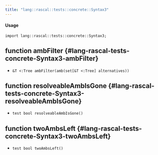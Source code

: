 ```yaml
---
title: "lang::rascal::tests::concrete::Syntax3"
---
```


#### Usage

`import lang::rascal::tests::concrete::Syntax3;`


## function ambFilter {#lang-rascal-tests-concrete-Syntax3-ambFilter}

* ``&T <:Tree ambFilter(amb(set[&T <:Tree] alternatives))``

## function resolveableAmbIsGone {#lang-rascal-tests-concrete-Syntax3-resolveableAmbIsGone}

* ``test bool resolveableAmbIsGone()``

## function twoAmbsLeft {#lang-rascal-tests-concrete-Syntax3-twoAmbsLeft}

* ``test bool twoAmbsLeft()``

